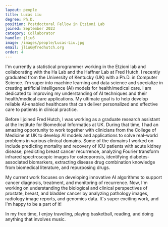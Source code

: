 ```yaml
---
layout: people
title: Lucas Liu
degree: Ph.D.
position: Postdoctoral Fellow in Etzioni Lab
joined: September 2023
category: Collaborator
handle: jliu6
image: /images/people/Lucas-Liu.jpg
email: jliu6@fredhutch.org
order: 4
---
```


I'm currently a statistical programmer working in the Etzioni lab and collaborating with the Ha Lab and the Haffner Lab at Fred Hutch. I recently graduated from the University of Kentucky (UK) with a Ph.D. in Computer Science. I'm super into machine learning and data science and specialize in creating artificial intelligence (AI) models for health/medical care. I am dedicated to improving my understanding of AI techniques and their health/medical care applications. My ultimate goal is to help develop reliable AI-enabled healthcare that can deliver personalized and effective care to patients in clinical practice.

Before I joined Fred Hutch, I was working as a graduate research assistant at the Institute for Biomedical Informatics at UK. During that time, I had an amazing opportunity to work together with clinicians from the College of Medicine at UK to develop AI models and applications to solve real-world problems in various clinical domains. Some of the domains I worked on include predicting mortality and recovery of ICU patients with acute kidney disease, predicting breast cancer recurrence, analyzing Fourier transform infrared spectroscopic images for osteoporosis, identifying diabetes-associated biomarkers, extracting disease drug combination knowledge from biomedical literature, and repurposing drugs.

My current work focuses on developing innovative AI algorithms to support cancer diagnosis, treatment, and monitoring of recurrence. Now, I'm working on understanding the biological and clinical perspectives of prostate, breast, and bladder cancer by analyzing pathology images, radiology image reports, and genomics data. It's super exciting work, and I'm happy to be a part of it!

In my free time, I enjoy traveling, playing basketball, reading, and doing anything that involves music.